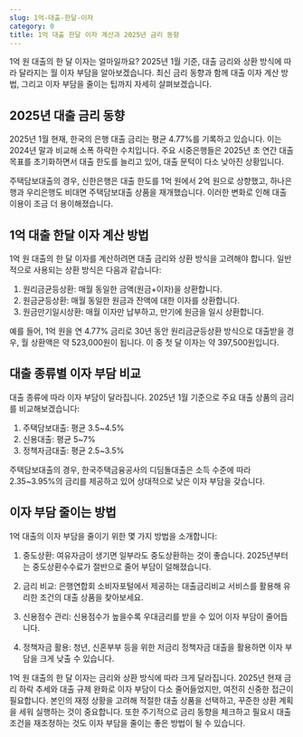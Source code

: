 ```yaml
---
slug: 1억-대출-한달-이자
category: 0
title: 1억 대출 한달 이자 계산과 2025년 금리 동향
---
```


1억 원 대출의 한 달 이자는 얼마일까요? 2025년 1월 기준, 대출 금리와 상환 방식에 따라 달라지는 월 이자 부담을 알아보겠습니다. 최신 금리 동향과 함께 대출 이자 계산 방법, 그리고 이자 부담을 줄이는 팁까지 자세히 살펴보겠습니다.

## 2025년 대출 금리 동향

2025년 1월 현재, 한국의 은행 대출 금리는 평균 4.77%를 기록하고 있습니다. 이는 2024년 말과 비교해 소폭 하락한 수치입니다. 주요 시중은행들은 2025년 초 연간 대출 목표를 초기화하면서 대출 한도를 늘리고 있어, 대출 문턱이 다소 낮아진 상황입니다.

주택담보대출의 경우, 신한은행은 대출 한도를 1억 원에서 2억 원으로 상향했고, 하나은행과 우리은행도 비대면 주택담보대출 상품을 재개했습니다. 이러한 변화로 인해 대출 이용이 조금 더 용이해졌습니다.

## 1억 대출 한달 이자 계산 방법

1억 원 대출의 한 달 이자를 계산하려면 대출 금리와 상환 방식을 고려해야 합니다. 일반적으로 사용되는 상환 방식은 다음과 같습니다:

1. 원리금균등상환: 매월 동일한 금액(원금+이자)을 상환합니다.
2. 원금균등상환: 매월 동일한 원금과 잔액에 대한 이자를 상환합니다.
3. 원금만기일시상환: 매월 이자만 납부하고, 만기에 원금을 일시 상환합니다.

예를 들어, 1억 원을 연 4.77% 금리로 30년 동안 원리금균등상환 방식으로 대출받을 경우, 월 상환액은 약 523,000원이 됩니다. 이 중 첫 달 이자는 약 397,500원입니다.

## 대출 종류별 이자 부담 비교

대출 종류에 따라 이자 부담이 달라집니다. 2025년 1월 기준으로 주요 대출 상품의 금리를 비교해보겠습니다:

1. 주택담보대출: 평균 3.5~4.5%
2. 신용대출: 평균 5~7%
3. 정책자금대출: 평균 2.5~3.5%

주택담보대출의 경우, 한국주택금융공사의 디딤돌대출은 소득 수준에 따라 2.35~3.95%의 금리를 제공하고 있어 상대적으로 낮은 이자 부담을 갖습니다.

## 이자 부담 줄이는 방법

1억 대출의 이자 부담을 줄이기 위한 몇 가지 방법을 소개합니다:

1. 중도상환: 여유자금이 생기면 일부라도 중도상환하는 것이 좋습니다. 2025년부터는 중도상환수수료가 절반으로 줄어 부담이 덜해졌습니다.

2. 금리 비교: 은행연합회 소비자포털에서 제공하는 대출금리비교 서비스를 활용해 유리한 조건의 대출 상품을 찾아보세요.

3. 신용점수 관리: 신용점수가 높을수록 우대금리를 받을 수 있어 이자 부담이 줄어듭니다.

4. 정책자금 활용: 청년, 신혼부부 등을 위한 저금리 정책자금 대출을 활용하면 이자 부담을 크게 낮출 수 있습니다.

1억 원 대출의 한 달 이자는 금리와 상환 방식에 따라 크게 달라집니다. 2025년 현재 금리 하락 추세와 대출 규제 완화로 이자 부담이 다소 줄어들었지만, 여전히 신중한 접근이 필요합니다. 본인의 재정 상황을 고려해 적절한 대출 상품을 선택하고, 꾸준한 상환 계획을 세워 실행하는 것이 중요합니다. 또한 주기적으로 금리 동향을 체크하고 필요시 대출 조건을 재조정하는 것도 이자 부담을 줄이는 좋은 방법이 될 수 있습니다.
